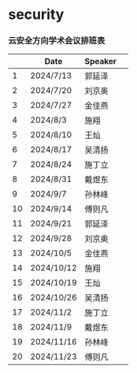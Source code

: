 # security

### 云安全方向学术会议排班表

|      | Date       | Speaker |      |
| ---- | ---------- | ------- | ---- |
| 1    | 2024/7/13  | 郭延泽  |      |
| 2    | 2024/7/20  | 刘京奥  |      |
| 3    | 2024/7/27  | 金佳燕  |      |
| 4    | 2024/8/3   | 施翔    |      |
| 5    | 2024/8/10  | 王灿    |      |
| 6    | 2024/8/17  | 吴清扬  |      |
| 7    | 2024/8/24  | 施丁立  |      |
| 8    | 2024/8/31  | 戴煜东  |      |
| 9    | 2024/9/7   | 孙林峰  |      |
| 10   | 2024/9/14  | 傅则凡  |      |
| 11   | 2024/9/21  | 郭延泽  |      |
| 12   | 2024/9/28  | 刘京奥  |      |
| 13   | 2024/10/5  | 金佳燕  |      |
| 14   | 2024/10/12 | 施翔    |      |
| 15   | 2024/10/19 | 王灿    |      |
| 16   | 2024/10/26 | 吴清扬  |      |
| 17   | 2024/11/2  | 施丁立  |      |
| 18   | 2024/11/9  | 戴煜东  |      |
| 19   | 2024/11/16 | 孙林峰  |      |
| 20   | 2024/11/23 | 傅则凡  |      |
